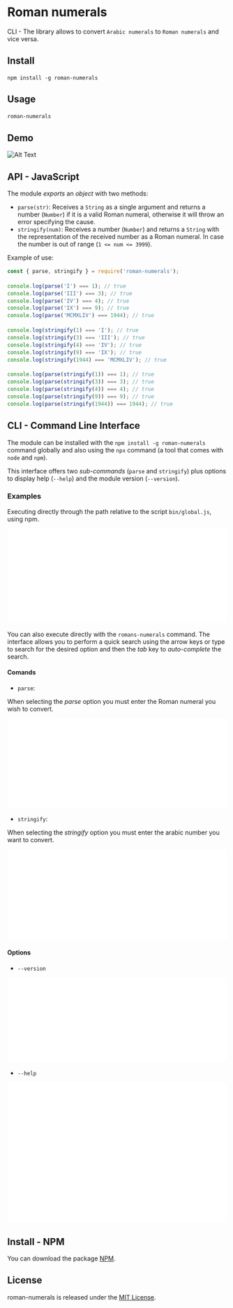 # Roman numerals

CLI - The library allows to convert `Arabic numerals` to `Roman numerals` and vice versa.

## Install

```npm
npm install -g roman-numerals
```

## Usage

```bash
roman-numerals
```

## Demo

![Alt Text](https://user-images.githubusercontent.com/45825143/134442350-70eacd7b-17b2-4226-808a-d44e5174abe3.gif)

## API - JavaScript

The module _exports_ an _object_ with two methods:

* `parse(str)`: Receives a `String` as a single argument and returns a number
  (`Number`) if it is a valid Roman numeral, otherwise it will throw an error specifying the cause.
* `stringify(num)`: Receives a number (`Number`) and returns a `String` with the representation of the received number as a Roman numeral. In case the number is out of range (`1 <= num <= 3999`).

Example of use:

```js
const { parse, stringify } = require('roman-numerals');

console.log(parse('I') === 1); // true
console.log(parse('III') === 3); // true
console.log(parse('IV') === 4); // true
console.log(parse('IX') === 9); // true
console.log(parse('MCMXLIV') === 1944); // true

console.log(stringify(1) === 'I'); // true
console.log(stringify(3) === 'III'); // true
console.log(stringify(4) === 'IV'); // true
console.log(stringify(9) === 'IX'); // true
console.log(stringify(1944) === 'MCMXLIV'); // true

console.log(parse(stringify(1)) === 1); // true
console.log(parse(stringify(3)) === 3); // true
console.log(parse(stringify(4)) === 4); // true
console.log(parse(stringify(9)) === 9); // true
console.log(parse(stringify(1944)) === 1944); // true
```

## CLI - Command Line Interface


The module can be installed with the `npm install -g roman-numerals` command globally and also using the `npx` command (a tool that comes with `node` and `npm`).

This interface offers two _sub-commands_ (`parse` and `stringify`) plus options to display help (`--help`) and the module version (`--version`).


### Examples

Executing directly through the path relative to the script `bin/global.js`, using npm.

![](./img/bin.svg)


You can also execute directly with the `romans-numerals` command. The interface allows you to perform a quick search using the arrow keys or type to search for the desired option and then the _tab_ key to _auto-complete_ the search. 

#### Comands

* `parse`: 

When selecting the _parse_ option you must enter the Roman numeral you wish to convert. 

![](./img/parse.svg)

* `stringify`:

When selecting the _stringify_ option you must enter the arabic number you want to convert.

![](./img/stringify.svg)

#### Options
* `--version`

![](./img/version.svg)

* `--help`

![](./img/help.svg)

## Install - NPM

You can download the package [NPM](https://opensource.org/licenses/MIT).
## License
roman-numerals is released under the [MIT License](https://www.npmjs.com/package/roman-numerals-convert).